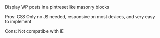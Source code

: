Display WP posts in a pintreset like masonry blocks

Pros: CSS Only no JS needed, responsive on most devices, and very easy to implement

Cons: Not compatible with IE

